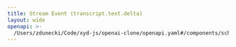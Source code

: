 ```yaml
---
title: Stream Event (transcript.text.delta)
layout: wide
openapi: >-
  /Users/zdunecki/Code/xyd-js/openai-clone/openapi.yaml#/components/schemas/TranscriptTextDeltaEvent
---
```


